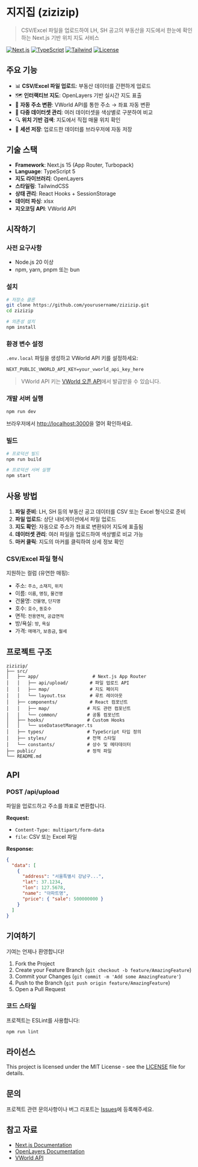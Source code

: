 # 지지집 (zizizip)

> CSV/Excel 파일을 업로드하여 LH, SH 공고의 부동산을 지도에서 한눈에 확인하는 Next.js 기반 위치 지도 서비스

[![Next.js](https://img.shields.io/badge/Next.js-15-black)](https://nextjs.org/)
[![TypeScript](https://img.shields.io/badge/TypeScript-5-blue)](https://www.typescriptlang.org/)
[![Tailwind](https://img.shields.io/badge/TailwindCSS-4-skyblue)](https://tailwindcss.com/)
[![License](https://img.shields.io/badge/license-MIT-green)](LICENSE)

## 주요 기능

- 📊 **CSV/Excel 파일 업로드**: 부동산 데이터를 간편하게 업로드
- 🗺️ **인터랙티브 지도**: OpenLayers 기반 실시간 지도 표출
- 📍 **자동 주소 변환**: VWorld API를 통한 주소 → 좌표 자동 변환
- 🎨 **다중 데이터셋 관리**: 여러 데이터셋을 색상별로 구분하여 비교
- 🔍 **위치 기반 검색**: 지도에서 직접 매물 위치 확인
- 💾 **세션 저장**: 업로드한 데이터를 브라우저에 자동 저장

## 기술 스택

- **Framework**: Next.js 15 (App Router, Turbopack)
- **Language**: TypeScript 5
- **지도 라이브러리**: OpenLayers
- **스타일링**: TailwindCSS
- **상태 관리**: React Hooks + SessionStorage
- **데이터 파싱**: xlsx
- **지오코딩 API**: VWorld API

## 시작하기

### 사전 요구사항

- Node.js 20 이상
- npm, yarn, pnpm 또는 bun

### 설치

```bash
# 저장소 클론
git clone https://github.com/yourusername/zizizip.git
cd zizizip

# 의존성 설치
npm install
```

### 환경 변수 설정

`.env.local` 파일을 생성하고 VWorld API 키를 설정하세요:

```env
NEXT_PUBLIC_VWORLD_API_KEY=your_vworld_api_key_here
```

> VWorld API 키는 [VWorld 오픈 API](https://www.vworld.kr/dev/v4dv_apidevguide2_s001.do)에서 발급받을 수 있습니다.

### 개발 서버 실행

```bash
npm run dev
```

브라우저에서 [http://localhost:3000](http://localhost:3000)을 열어 확인하세요.

### 빌드

```bash
# 프로덕션 빌드
npm run build

# 프로덕션 서버 실행
npm start
```

## 사용 방법

1. **파일 준비**: LH, SH 등의 부동산 공고 데이터를 CSV 또는 Excel 형식으로 준비
2. **파일 업로드**: 상단 내비게이션에서 파일 업로드
3. **지도 확인**: 자동으로 주소가 좌표로 변환되어 지도에 표출됨
4. **데이터셋 관리**: 여러 파일을 업로드하여 색상별로 비교 가능
5. **마커 클릭**: 지도의 마커를 클릭하여 상세 정보 확인

### CSV/Excel 파일 형식

지원하는 컬럼 (유연한 매핑):
- 주소: `주소`, `소재지`, `위치`
- 이름: `이름`, `명칭`, `물건명`
- 건물명: `건물명`, `단지명`
- 호수: `호수`, `동호수`
- 면적: `전용면적`, `공급면적`
- 방/욕실: `방`, `욕실`
- 가격: `매매가`, `보증금`, `월세`

## 프로젝트 구조

```
zizizip/
├── src/
│   ├── app/                    # Next.js App Router
│   │   ├── api/upload/        # 파일 업로드 API
│   │   ├── map/               # 지도 페이지
│   │   └── layout.tsx         # 루트 레이아웃
│   ├── components/            # React 컴포넌트
│   │   ├── map/              # 지도 관련 컴포넌트
│   │   └── common/           # 공통 컴포넌트
│   ├── hooks/                # Custom Hooks
│   │   └── useDatasetManager.ts
│   ├── types/                # TypeScript 타입 정의
│   ├── styles/               # 전역 스타일
│   └── constants/            # 상수 및 메타데이터
├── public/                   # 정적 파일
└── README.md
```

## API

### POST /api/upload

파일을 업로드하고 주소를 좌표로 변환합니다.

**Request:**
- `Content-Type: multipart/form-data`
- `file`: CSV 또는 Excel 파일

**Response:**
```json
{
  "data": [
    {
      "address": "서울특별시 강남구...",
      "lat": 37.1234,
      "lon": 127.5678,
      "name": "아파트명",
      "price": { "sale": 500000000 }
    }
  ]
}
```

## 기여하기

기여는 언제나 환영합니다!

1. Fork the Project
2. Create your Feature Branch (`git checkout -b feature/AmazingFeature`)
3. Commit your Changes (`git commit -m 'Add some AmazingFeature'`)
4. Push to the Branch (`git push origin feature/AmazingFeature`)
5. Open a Pull Request

### 코드 스타일

프로젝트는 ESLint를 사용합니다:

```bash
npm run lint
```

## 라이선스

This project is licensed under the MIT License - see the [LICENSE](LICENSE) file for details.

## 문의

프로젝트 관련 문의사항이나 버그 리포트는 [Issues](https://github.com/yourusername/zizizip/issues)에 등록해주세요.

## 참고 자료

- [Next.js Documentation](https://nextjs.org/docs)
- [OpenLayers Documentation](https://openlayers.org/doc/)
- [VWorld API](https://www.vworld.kr/dev/v4dv_apidevguide2_s001.do)

